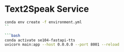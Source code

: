 
# Text2Speak Service

```bash
conda env create -f environment.yml
``

```bash
conda activate se104-fastapi-tts
uvicorn main:app --host 0.0.0.0 --port 8001 --reload
```
